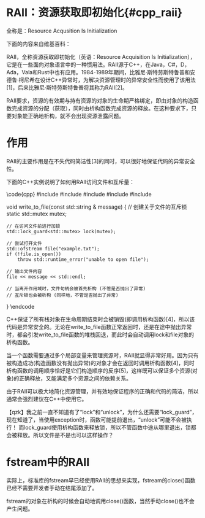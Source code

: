 RAII：资源获取即初始化{#cpp_raii}
=============================

全称是：Resource Acqusition Is Initialization

下面的内容来自维基百科：

RAII，全称资源获取即初始化（英语：Resource Acquisition Is Initialization），它是在一些面向对象语言中的一种惯用法。RAII源于C++，在Java，C#，D，Ada，Vala和Rust中也有应用。1984-1989年期间，比雅尼·斯特劳斯特鲁普和安德鲁·柯尼希在设计C++异常时，为解决资源管理时的异常安全性而使用了该用法[1]，后来比雅尼·斯特劳斯特鲁普将其称为RAII[2]。

RAII要求，资源的有效期与持有资源的对象的生命期严格绑定，即由对象的构造函数完成资源的分配（获取），同时由析构函数完成资源的释放。在这种要求下，只要对象能正确地析构，就不会出现资源泄露问题。


# 作用

RAII的主要作用是在不失代码简洁性[3]的同时，可以很好地保证代码的异常安全性。

下面的C++实例说明了如何用RAII访问文件和互斥量：

\code{cpp}
#include <string>
#include <mutex>
#include <iostream>
#include <fstream>
#include <stdexcept>
 
void write_to_file(const std::string & message)
{
    // 创建关于文件的互斥锁
    static std::mutex mutex;
 
    // 在访问文件前进行加锁
    std::lock_guard<std::mutex> lock(mutex);
 
    // 尝试打开文件
    std::ofstream file("example.txt");
    if (!file.is_open())
        throw std::runtime_error("unable to open file");
 
    // 输出文件内容
    file << message << std::endl;
 
    // 当离开作用域时，文件句柄会被首先析构 (不管是否抛出了异常)
    // 互斥锁也会被析构 (同样地，不管是否抛出了异常)
}
\endcode

C++保证了所有栈对象在生命周期结束时会被销毁(即调用析构函数)[4]，所以该代码是异常安全的。无论在write_to_file函数正常返回时，还是在途中抛出异常时，都会引发write_to_file函数的堆栈回退，而此时会自动调用lock和file对象的析构函数。

当一个函数需要通过多个局部变量来管理资源时，RAII就显得非常好用。因为只有被构造成功(构造函数没有抛出异常)的对象才会在返回时调用析构函数[4]，同时析构函数的调用顺序恰好是它们构造顺序的反序[5]，这样既可以保证多个资源(对象)的正确释放，又能满足多个资源之间的依赖关系。

由于RAII可以极大地简化资源管理，并有效地保证程序的正确和代码的简洁，所以通常会强烈建议在C++中使用它。

【qzk】我之前一直不知道有了“lock”和“unlock”，为什么还需要“lock_guard”，现在知道了，当使用exception时，函数可能提前退出，“unlock”可能不会被执行！
而lock_guard使用析构函数来释放锁，所以不管函数中途从哪里退出，锁都会被释放。所以文件是不是也可以这样操作？


# fstream中的RAII

实际上，标准库的fstream早已经使用RAII的思想来实现，fstream的close()函数已经不需要开发者手动在结尾添加了。

fstream的对象在析构的时候会自动地调用close()函数，当然手动close()也不会产生问题。